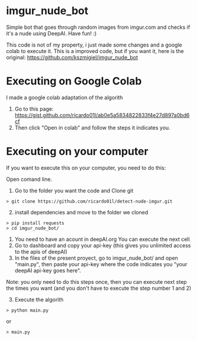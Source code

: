 # imgur_nude_bot

Simple bot that goes through random images from imgur.com and checks if it's a nude using DeepAI.
Have fun! :)

This code is not of my property, i just made some changes and a google colab to execute it. This is a improved code, but if you want it, here is the original: https://github.com/kszmigiel/imgur_nude_bot

# Executing on Google Colab
I made a google colab adaptation of the algorith
1. Go to this page: https://gist.github.com/ricardo01l/ab0e5a5834822833f4e27d897a0bd6cf
2. Then click "Open in colab" and follow the steps it indicates you.

# Executing on your computer
If you want to execute this on your computer, you need to do this:

Open comand line.

1. Go to the folder you want the code and Clone git
```
> git clone https://github.com/ricardo01l/detect-nude-imgur.git
```

2. install dependencies and move to the folder we cloned
```
> pip install requests
> cd imgur_nude_bot/
```


  1. You need to have an acount in deepAI.org You can execute the next cell
  2. Go to dashboard and copy your api-key (this gives you unlimited access to the apis of deepAI)
  3. In the files of the present proyect, go to imgur_nude_bot/ and open "main.py", then paste your api-key where the code indicates you "your deepAI api-key goes here".


Note: you only need to do this steps once, then you can execute next step the times you want (and you don't have to execute the step number 1 and 2)

3. Execute the algorith
```
> python main.py
```
or

```
> main.py
```
